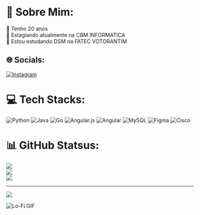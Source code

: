 # 💫 Sobre Mim:
🤠 Tenho 20 anos<br>🔭 Estagiando atualmente na CBM INFORMATICA<br>🌱 Estou estudando DSM na FATEC VOTORANTIM


## 🌐 Socials:
[![Instagram](https://img.shields.io/badge/Instagram-%23E4405F.svg?logo=Instagram&logoColor=white)](https://instagram.com/fabricio_soica) 

# 💻 Tech Stacks:
![Python](https://img.shields.io/badge/python-3670A0?style=for-the-badge&logo=python&logoColor=ffdd54) ![Java](https://img.shields.io/badge/java-%23ED8B00.svg?style=for-the-badge&logo=openjdk&logoColor=white) ![Go](https://img.shields.io/badge/go-%2300ADD8.svg?style=for-the-badge&logo=go&logoColor=white) ![Angular.js](https://img.shields.io/badge/angular.js-%23E23237.svg?style=for-the-badge&logo=angularjs&logoColor=white) ![Angular](https://img.shields.io/badge/angular-%23DD0031.svg?style=for-the-badge&logo=angular&logoColor=white) ![MySQL](https://img.shields.io/badge/mysql-%2300000f.svg?style=for-the-badge&logo=mysql&logoColor=white) ![Figma](https://img.shields.io/badge/figma-%23F24E1E.svg?style=for-the-badge&logo=figma&logoColor=white) ![Cisco](https://img.shields.io/badge/cisco-%23049fd9.svg?style=for-the-badge&logo=cisco&logoColor=black)
# 📊 GitHub Statsus:
![](https://github-readme-stats.vercel.app/api?username=FabricioSoica&theme=react&hide_border=false&include_all_commits=true&count_private=true)<br/>
![](https://github-readme-streak-stats.herokuapp.com/?user=FabricioSoica&theme=react&hide_border=false)<br/>
![](https://github-readme-stats.vercel.app/api/top-langs/?username=FabricioSoica&theme=react&hide_border=false&include_all_commits=true&count_private=true&layout=compact)

---
[![](https://visitcount.itsvg.in/api?id=FabricioSoica&icon=2&color=8)](https://visitcount.itsvg.in)

![Lo-Fi GIF](https://myoctocat.com/assets/images/base-octocat.svg)
